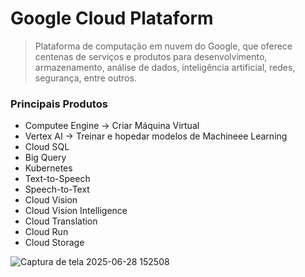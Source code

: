 # Google Cloud Plataform
> Plataforma de computação em nuvem do Google, que oferece centenas de serviços e produtos para desenvolvimento, armazenamento, análise de dados, inteligência artificial, redes, segurança, entre outros.

### Principais Produtos 
- Computee Engine -> Criar Máquina Virtual
- Vertex AI -> Treinar e hopedar modelos de Machineee Learning
- Cloud SQL
- Big Query
- Kubernetes
- Text-to-Speech
- Speech-to-Text
- Cloud Vision
- Cloud Vision Intelligence
- Cloud Translation
- Cloud Run
- Cloud Storage 

![Captura de tela 2025-06-28 152508](https://github.com/user-attachments/assets/460333a3-ed80-4256-864f-9fb071181a0e)
